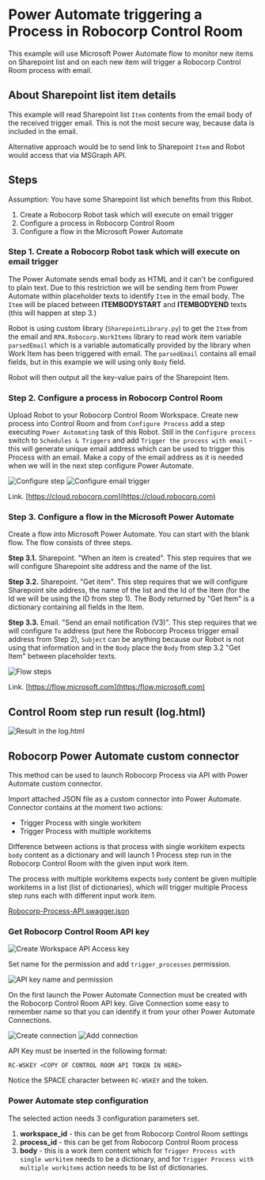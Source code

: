 # Power Automate triggering a Process in Robocorp Control Room

This example will use Microsoft Power Automate flow to monitor new items
on Sharepoint list and on each new item will trigger a Robocorp Control Room
process with email.

## About Sharepoint list item details

This example will read Sharepoint list `Item` contents from the email body of
the received trigger email. This is not the most secure way, because data is
included in the email.

Alternative approach would be to send link to Sharepoint `Item` and Robot
would access that via MSGraph API.

## Steps

Assumption: You have some Sharepoint list which benefits from this Robot.

1. Create a Robocorp Robot task which will execute on email trigger
2. Configure a process in Robocorp Control Room
3. Configure a flow in the Microsoft Power Automate

### Step 1. Create a Robocorp Robot task which will execute on email trigger

The Power Automate sends email body as HTML and it can't be configured to plain text.
Due to this restriction we will be sending item from Power Automate within placeholder texts to identify `Item` in the email body.
The `Item` will be placed between **ITEMBODYSTART** and **ITEMBODYEND** texts (this will happen at step 3.)

Robot is using custom library (``SharepointLibrary.py``) to get the `Item` from the email and
``RPA.Robocorp.WorkItems`` library to read work item variable `parsedEmail` which is a variable
automatically provided by the library when Work Item has been triggered with email.
The `parsedEmail` contains all email fields, but in this example we will using only `Body`
field.

Robot will then output all the key-value pairs of the Sharepoint Item.

### Step 2. Configure a process in Robocorp Control Room

Upload Robot to your Robocorp Control Room Workspace. Create new process into Control Room and from `Configure Process` add a step
executing ``Power Automating`` task of this Robot. Still in the `Configure process` switch to `Schedules & Triggers` and add
`Trigger the process with email` - this will generate unique email address which can be used to trigger this Process with an email.
Make a copy of the email address as it is needed when we will in the next step configure Power Automate.

![Configure step](images/configure_process_1.png)
![Configure email trigger](images/configure_process_2.png)

Link. [https://cloud.robocorp.com](https://cloud.robocorp.com)

### Step 3. Configure a flow in the Microsoft Power Automate

Create a flow into Microsoft Power Automate. You can start with the blank flow. The flow consists of three steps.

**Step 3.1.** Sharepoint. "When an item is created". This step requires that we will configure Sharepoint site address and the name of the list.

**Step 3.2.** Sharepoint. "Get item". This step requires that we will configure Sharepoint site address, the name of the list and the Id of the Item
(for the Id we will be using the ID from step 1). The Body returned by "Get Item" is a dictionary containing all fields in the Item.

**Step 3.3.** Email. "Send an email notification (V3)". This step requires that we will configure `To` address (put here the Robocorp Process trigger email
address from Step 2), `Subject` can be anything because our Robot is not using that information and in the `Body` place the `Body` from step 3.2 "Get Item"
between placeholder texts.

![Flow steps](images/power_automate_flow.png)

Link. [https://flow.microsoft.com](https:/flow.microsoft.com)

## Control Room step run result (log.html)

![Result in the log.html](images/log_of_the_result.png)

## Robocorp Power Automate custom connector

This method can be used to launch Robocorp Process via API with Power Automate custom connector.

Import attached JSON file as a custom connector into Power Automate. Connector contains at the moment
two actions:

- Trigger Process with single workitem
- Trigger Process with multiple workitems

Difference between actions is that process with single workitem expects `body` content as a dictionary and will launch 1 Process step run in the Robocorp Control Room with the given
input work item.

The process with multiple workitems expects `body` content be given multiple workitems in a list (list of dictionaries), which will trigger multiple Process step runs each with different input work item.

[Robocorp-Process-API.swagger.json](Robocorp-Process-API.swagger.json)

### Get Robocorp Control Room API key

![Create Workspace API Access key](images/control_room_api_setup_1.png)

Set name for the permission and add `trigger_processes` permission.

![API key name and permission](images/control_room_api_setup_2.png)

On the first launch the Power Automate Connection must be created with the Robocorp Control Room
API key. Give Connection some easy to remember name so that you can identify it from your other
Power Automate Connections.

![Create connection](images/add_connection_1.png)
![Add connection](images/add_connection_2.png)

API Key must be inserted in the following format:

```shell
RC-WSKEY <COPY OF CONTROL ROOM API TOKEN IN HERE>
```

Notice the SPACE character between `RC-WSKEY` and the token.

### Power Automate step configuration

The selected action needs 3 configuration parameters set.

1. **workspace_id** - this can be get from Robocorp Control Room settings
2. **process_id** - this can be get from Robocorp  Control Room process
3. **body** - this is a work item content which for `Trigger Process with single workitem` needs
to be a dictionary, and for `Trigger Process with multiple workitems` action needs to be list
of dictionaries.
